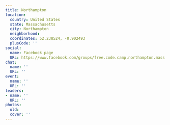 ```yaml
---
title: Northampton
location:
  country: United States
  state: Massachusetts
  city: Northampton
  neighborhood: 
  coordinates: 52.238524, -0.902493
  plusCode: ''
social:
  name: Facebook page
  URL: https://www.facebook.com/groups/free.code.camp.northampton.mass
chat:
  name: ''
  URL: ''
event:
  name: ''
  URL: ''
leaders:
- name: ''
  URL: ''
photos:
  old: 
  cover: ''
---
```


